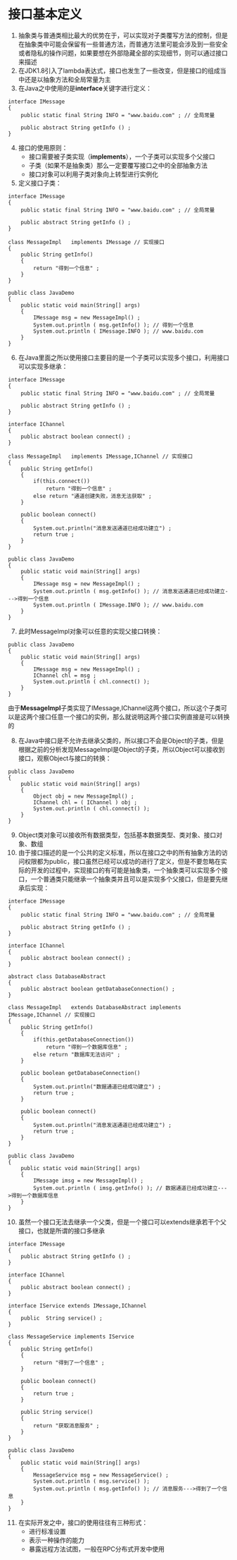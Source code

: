 # 接口基本定义
1. 抽象类与普通类相比最大的优势在于，可以实现对子类覆写方法的控制，但是在抽象类中可能会保留有一些普通方法，而普通方法里可能会涉及到一些安全或者隐私的操作问题，如果要想在外部隐藏全部的实现细节，则可以通过接口来描述
2. 在JDK1.8引入了lambda表达式，接口也发生了一些改变，但是接口的组成当中还是以抽象方法和全局常量为主
3. 在Java之中使用的是**interface**关键字进行定义：

```
interface IMessage
{
	public static final String INFO = "www.baidu.com" ; // 全局常量

	public abstract String getInfo () ;
}
```
4. 接口的使用原则：
    - 接口需要被子类实现（**implements**），一个子类可以实现多个父接口
    - 子类（如果不是抽象类）那么一定要覆写接口之中的全部抽象方法
    - 接口对象可以利用子类对象向上转型进行实例化
5. 定义接口子类：

```
interface IMessage
{
	public static final String INFO = "www.baidu.com" ; // 全局常量

	public abstract String getInfo () ;
}

class MessageImpl	implements IMessage // 实现接口
{
	public String getInfo() 
	{
		return "得到一个信息" ;
	}
}

public class JavaDemo
{
	public static void main(String[] args)
	{
		IMessage msg = new MessageImpl() ;
	 	System.out.println ( msg.getInfo() ); // 得到一个信息
		System.out.println ( IMessage.INFO ); // www.baidu.com
	}
}
```
6. 在Java里面之所以使用接口主要目的是一个子类可以实现多个接口，利用接口可以实现多继承：

```
interface IMessage
{
	public static final String INFO = "www.baidu.com" ; // 全局常量

	public abstract String getInfo () ;
}

interface IChannel
{
	public abstract boolean connect() ;
}

class MessageImpl	implements IMessage,IChannel // 实现接口
{
	public String getInfo() 
	{
		if(this.connect())
			return "得到一个信息" ;
		else return "通道创建失败，消息无法获取" ;
	}

	public boolean connect()
	{
		System.out.println("消息发送通道已经成功建立") ;
		return true ;
	}
}

public class JavaDemo
{
	public static void main(String[] args)
	{
		IMessage msg = new MessageImpl() ;
	 	System.out.println ( msg.getInfo() ); // 消息发送通道已经成功建立--->得到一个信息
		System.out.println ( IMessage.INFO ); // www.baidu.com
	}
}
```
7. 此时MessageImpl对象可以任意的实现父接口转换：

```
public class JavaDemo
{
	public static void main(String[] args)
	{
		IMessage msg = new MessageImpl() ;
		IChannel chl = msg ;
	 	System.out.println ( chl.connect() ); 
	}
}
```
由于**MessageImpl**子类实现了IMessage,IChannel这两个接口，所以这个子类可以是这两个接口任意一个接口的实例，那么就说明这两个接口实例直接是可以转换的

8. 在Java中接口是不允许去继承父类的，所以接口不会是Object的子类，但是根据之前的分析发现MessageImpl是Object的子类，所以Object可以接收到接口，观察Object与接口的转换：

```
public class JavaDemo
{
	public static void main(String[] args)
	{
		Object obj = new MessageImpl() ;
		IChannel chl = ( IChannel ) obj ;
	 	System.out.println ( chl.connect() ); 
	}
}
```
9. Object类对象可以接收所有数据类型，包括基本数据类型、类对象、接口对象、数组
10. 由于接口描述的是一个公共的定义标准，所以在接口之中的所有抽象方法的访问权限都为public，接口虽然已经可以成功的进行了定义，但是不要忽略在实际的开发的过程中，实现接口的有可能是抽象类，一个抽象类可以实现多个接口，一个普通类只能继承一个抽象类并且可以是实现多个父接口，但是要先继承后实现：

```
interface IMessage
{
	public static final String INFO = "www.baidu.com" ; // 全局常量

	public abstract String getInfo () ;
}

interface IChannel
{
	public abstract boolean connect() ;
}

abstract class DatabaseAbstract  
{
	public abstract boolean getDatabaseConnection() ;
}

class MessageImpl	extends DatabaseAbstract implements IMessage,IChannel // 实现接口
{
	public String getInfo() 
	{
		if(this.getDatabaseConnection())
			return "得到一个数据库信息" ;
		else return "数据库无法访问" ;
	}

	public boolean getDatabaseConnection() 
	{
		System.out.println("数据通道已经成功建立") ;
		return true ;
	}

	public boolean connect()
	{
		System.out.println("消息发送通道已经成功建立") ;
		return true ;
	}
}

public class JavaDemo
{
	public static void main(String[] args)
	{
		IMessage imsg = new MessageImpl() ;
	 	System.out.println ( imsg.getInfo() ); // 数据通道已经成功建立--->得到一个数据库信息
	}
}
```
10. 虽然一个接口无法去继承一个父类，但是一个接口可以extends继承若干个父接口，也就是所谓的接口多继承

```
interface IMessage
{
	public abstract String getInfo () ;
}

interface IChannel
{
	public abstract boolean connect() ;
}

interface IService extends IMessage,IChannel
{
	public  String service() ;
}

class MessageService implements	IService
{
	public String getInfo() 
	{
		return "得到了一个信息" ;
	}

	public boolean connect() 
	{
		return true ;
	}

	public String service()		
	{
		return "获取消息服务" ;
	}
}

public class JavaDemo
{
	public static void main(String[] args)
	{
		MessageService msg = new MessageService() ;
		System.out.println ( msg.service() );
	 	System.out.println ( msg.getInfo() ); // 消息服务--->得到了一个信息
	}
}
```
11. 在实际开发之中，接口的使用往往有三种形式：
    - 进行标准设置
    - 表示一种操作的能力
    - 暴露远程方法试图，一般在RPC分布式开发中使用

